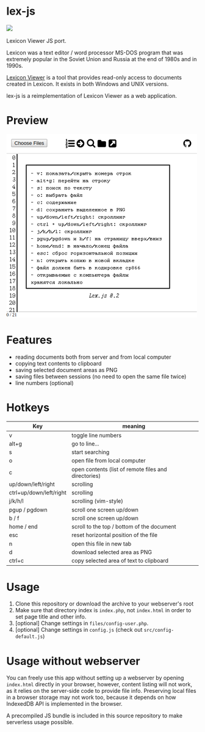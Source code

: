 # lex-js

<a href="https://ci.appveyor.com/project/limitedeternity/lex-js">
  <img src="https://ci.appveyor.com/api/projects/status/github/lex-js/lex-js?retina=true" />
</a>

Lexicon Viewer JS port.

Lexicon was a text editor / word processor MS-DOS program that was extremely popular in the Soviet Union and Russia at the end of 1980s and in 1990s.

[Lexicon Viewer](http://www.lexview.spb.ru/) is a tool that provides read-only access to documents created in Lexicon. It exists in both Windows and UNIX versions.

lex-js is a reimplementation of Lexicon Viewer as a web application.

# Preview

![lex-js preview](preview.png)

# Features

- reading documents both from server and from local computer
- copying text contents to clipboard
- saving selected document areas as PNG
- saving files between sessions (no need to open the same file twice)
- line numbers (optional)

# Hotkeys


| Key | meaning |
|-----|---------|
| v  | toggle line numbers  |
| alt+g | go to line... |
| s | start searching |
| o | open file from local computer |
| c | open contents (list of remote files and directories) |
| up/down/left/right | scrolling |
| ctrl+up/down/left/right | scrolling |
| j/k/h/l | scrolling (vim-style) |
| pgup / pgdown | scroll one screen up/down |
| b / f | scroll one screen up/down |
| home / end | scroll to the top / bottom of the document |
| esc | reset horizontal position of the file |
| n | open this file in new tab |
| d | download selected area as PNG |
| ctrl+c | copy selected area of text to clipboard |

# Usage

1. Clone this repository or download the archive to your webserver's root
2. Make sure that directory index is `index.php`, not `index.html` in order to set page title and other info.
3. [optional] Change settings in `files/config-user.php`.
4. [optional] Change settings in `config.js` (check out `src/config-default.js`)

# Usage without webserver

You can freely use this app without setting up a webserver by opening `index.html` directly in your browser, however, content listing will not work, as it relies on the server-side code to provide file info. Preserving local files in a browser storage may not work too, because it depends on how IndexedDB API is implemented in the browser.

A precompiled JS bundle is included in this source repository to make serverless usage possible.

